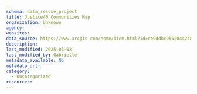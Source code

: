 ```yaml
---
schema: data_rescue_project 
title: Justice40 Communities Map
organization: Unknown
agency: 
websites: 
data_source: https://www.arcgis.com/home/item.html?id=ee9ddbc95520442482cd511f9170663a
description: 
last_modified: 2025-03-02
last_modified_by: Gabrielle
metadata_available: No
metadata_url: 
category:
  - Uncategorized
resources:
---
```

